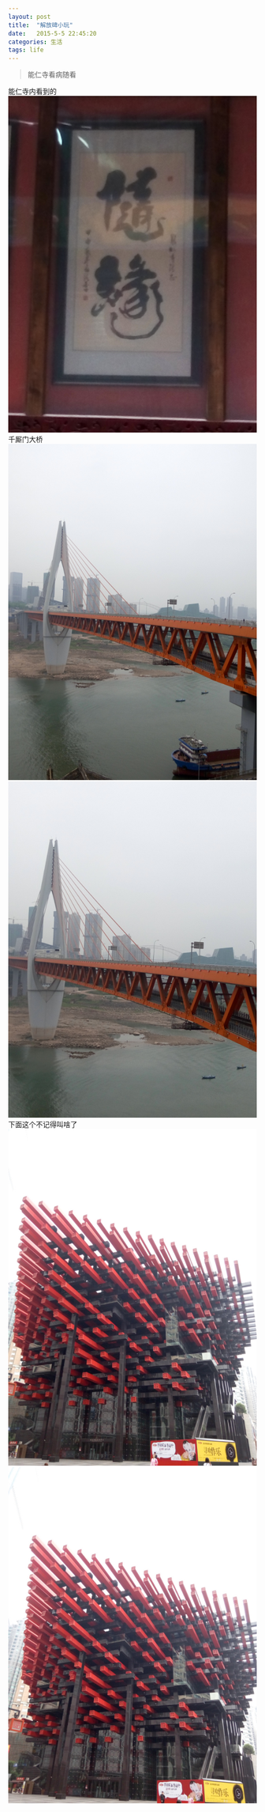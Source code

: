 ```yaml
---
layout: post
title:  "解放碑小玩"
date:   2015-5-5 22:45:20
categories: 生活
tags: life
---
```


> 能仁寺看病随看

能仁寺内看到的
![1](/images/2015/5/p50505-144612.png)
千厮门大桥
![2](/images/2015/5/p50505-131149.png)
![3](/images/2015/5/p50505-131155.png)
下面这个不记得叫啥了
![4](/images/2015/5/p50505-125221.png)
![5](/images/2015/5/p50505-125216.png)

[jekyll]:      http://jekyllrb.com
[jekyll-gh]:   https://github.com/jekyll/jekyll
[jekyll-help]: https://github.com/jekyll/jekyll-help
